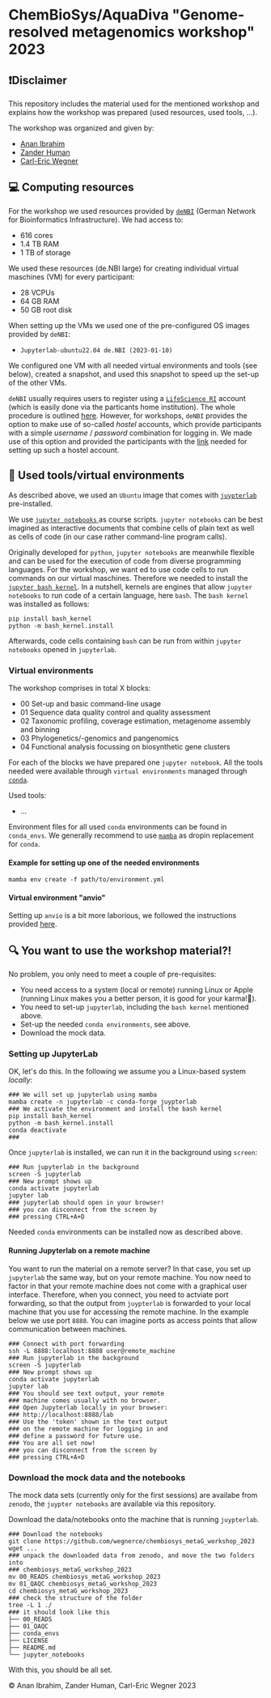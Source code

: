 # ChemBioSys/AquaDiva "Genome-resolved metagenomics workshop" 2023

## ❗Disclaimer
This repository includes the material used for the mentioned workshop and explains how the workshop was prepared (used resources, used tools, ...).

The workshop was organized and given by:
* [Anan Ibrahim](https://github.com/Darcy220606)
* [Zander Human](https://github.com/zander22)
* [Carl-Eric Wegner](https://github.com/wegnerce)

## 💻 Computing resources
For the workshop we used resources provided by [`deNBI`](https://www.denbi.de/cloud) (German Network for Bioinformatics Infrastructure). We had access to:
* 616 cores
* 1.4 TB RAM
* 1 TB of storage

We used these resources (de.NBI large) for creating individual virtual maschines (VM) for every participant:
* 28 VCPUs 
* 64 GB RAM 
* 50 GB root disk

When setting up the VMs we used one of the pre-configured OS images provided by `deNBI`:
* `Jupyterlab-ubuntu22.04 de.NBI (2023-01-10)`

We configured one VM with all needed virtual environments and tools (see below), created a snapshot, and used this snapshot to speed up the set-up of the other VMs.

`deNBI` usually requires users to register using a [`LifeScience RI`](https://lifescience-ri.eu/home.html) account (which is easily done via the particants home institution). The whole procedure is outlined [here](https://cloud.denbi.de/wiki/registration/). However, for workshops, `deNBI` provides the option to make use of so-called _hostel_ accounts, which provide participants with a simple _username_ / _password_ combination for logging in. We made use of this option and provided the participants with the [link](https://signup.aai.lifescience-ri.eu/non/registrar/?vo=lifescience_hostel&targetnew=https%3A%2F%2Flifescience-ri.eu%2Faai%2Fhow-use&targetexisting=https%3A%2F%2Flifescience-ri.eu%2Faai%2Fhow-use&targetextended=https%3A%2F%2Flifescience-ri.eu%2Faai%2Fhow-use) needed for setting up such a hostel account.

## 🔧 Used tools/virtual environments
As described above, we used an `Ubuntu` image that comes with [`juypterlab`](https://jupyter.org/) pre-installed.

We use [`jupyter notebooks` ](https://docs.jupyter.org/en/latest/) as course scripts. `jupyter notebooks` can be best imagined as interactive documents that combine cells of plain text as well as cells of code (in our case rather command-line program calls).

Originally developed for `python`, `jupyter notebooks` are meanwhile flexible and can be used for the execution of code from diverse programming languages. For the workshop, we want ed to use code cells to run commands on our virtual maschines. Therefore we needed to install the [`jupyter bash kernel`](https://pypi.org/project/bash_kernel/). In a nutshell, kernels are engines that allow `jupyter notebooks` to run code of a certain language, here `bash`. The `bash kernel` was installed as follows:

```
pip install bash_kernel
python -m bash_kernel.install
```

Afterwards, code cells containing `bash` can be run from within `jupyter notebooks` opened in `jupyterlab`.

### Virtual environments
The workshop comprises in total X blocks:
* 00 Set-up and basic command-line usage
* 01 Sequence data quality control and quality assessment
* 02 Taxonomic profiling, coverage estimation, metagenome assembly and binning
* 03 Phylogenetics/-genomics and pangenomics
* 04 Functional analysis focussing on biosynthetic gene clusters

For each of the blocks we have prepared one `jupyter notebook`. All the tools needed were available through `virtual environments` managed through [`conda`](https://github.com/conda/conda). 

Used tools:
* ...

Environment files for all used `conda` environments can be found in `conda_envs`. We generally recommend to use [`mamba`](https://github.com/mamba-org/mamba) as dropin replacement for `conda`. 

#### Example for setting up one of the needed environments
```
mamba env create -f path/to/environment.yml
```

#### Virtual environment "anvio"
Setting up `anvio` is a bit more laborious, we followed the instructions provided [here](https://anvio.org/install/).

## 🔍 You want to use the workshop material?!
No problem, you only need to meet a couple of pre-requisites:

* You need access to a system (local or remote) running Linux or Apple (running Linux makes you a better person, it is good for your karma!🙏).
* You need to set-up `jupyterlab`, including the `bash kernel` mentioned above.
* Set-up the needed `conda environments`, see above.
* Download the mock data.

### Setting up JupyterLab
OK, let's do this. In the following we assume you a Linux-based system _locally_:

```
### We will set up jupyterlab using mamba
mamba create -n jupyterlab -c conda-forge juypterlab
### We activate the environment and install the bash kernel 
pip install bash_kernel
python -m bash_kernel.install
conda deactivate
### 
```
Once `jupyterlab` is installed, we can run it in the background using `screen`:

```
### Run jupyterlab in the background
screen -S jupyterlab
### New prompt shows up
conda activate jupyterlab
jupyter lab
### jupyterlab should open in your browser!
### you can disconnect from the screen by
### pressing CTRL+A+D
```

Needed `conda` environments can be installed now as described above.

#### Running Jupyterlab on a remote machine
You want to run the material on a remote server? In that case, you set up `jupyterlab` the same way, but on your remote machine. You now need to factor in that your remote machine does not come with a graphical user interface. Therefore, when you connect, you need to actviate port forwarding, so that the output from `juypterlab` is forwarded to your local machine that you use for accessing the remote machine. In the example below we use port `8888`. You can imagine ports as access points that allow communication between machines.

```
### Connect with port forwarding
ssh -L 8888:localhost:8888 user@remote_machine
### Run jupyterlab in the background
screen -S jupyterlab
### New prompt shows up
conda activate jupyterlab
jupyter lab
### You should see text output, your remote
### machine comes usually with no browser.
### Open Jupyterlab locally in your browser:
### http://localhost:8888/lab
### Use the 'token' shown in the text output
### on the remote machine for logging in and
### define a password for future use.
### You are all set now!
### you can disconnect from the screen by
### pressing CTRL+A+D
```

### Download the mock data and the notebooks
The mock data sets (currently only for the first sessions) are availabe from `zenodo`, the `juypter notebooks` are available via this repository.

Download the data/notebooks onto the machine that is running `juypterlab`.

```
### Download the notebooks
git clone https://github.com/wegnerce/chembiosys_metaG_workshop_2023
wget ...
### unpack the downloaded data from zenodo, and move the two folders into
### chembiosys_metaG_workshop_2023
mv 00_READS chembiosys_metaG_workshop_2023
mv 01_QAQC chembiosys_metaG_workshop_2023
cd chembiosys_metaG_workshop_2023
### check the structure of the folder
tree -L 1 ./
### it should look like this
├── 00_READS
├── 01_QAQC
├── conda_envs
├── LICENSE
├── README.md
└── jupyter_notebooks
```

With this, you should be all set.

:copyright: Anan Ibrahim, Zander Human, Carl-Eric Wegner 2023

